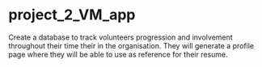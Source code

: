 # project_2_VM_app
Create a database to track volunteers progression and involvement throughout their time their in the organisation. They will generate a profile page where they will be able to use as reference for their resume. 
